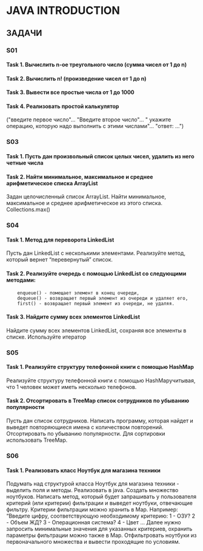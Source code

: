 # JAVA INTRODUCTION

## ЗАДАЧИ 

### S01
#### Task 1. Вычислить n-ое треугольного число (сумма чисел от 1 до n)
#### Task 2. Вычислить n! (произведение чисел от 1 до n)
#### Task 3. Вывести все простые числа от 1 до 1000
#### Task 4.  Реализовать простой калькулятор
("введите первое число"... "Введите второе число"... "
укажите операцию, которую надо выполнить с этими числами"... "ответ: ...")


### S03 
#### Task 1. Пусть дан произвольный список целых чисел, удалить из него четные числа
#### Task 2. Найти минимальное, максимальное и среднее арифметическое списка ArrayList
Задан целочисленный список ArrayList. Найти минимальное, максимальное и среднее арифметическое из этого списка. Collections.max()


### S04
#### Task 1. Метод для переворота LinkedList
Пусть дан LinkedList с несколькими элементами.
Реализуйте метод, который вернет “перевернутый” список.

#### Task 2. Реализуйте очередь с помощью LinkedList со следующими методами:
        enqueue() - помещает элемент в конец очереди,
        dequeue() - возвращает первый элемент из очереди и удаляет его,
        first() - возвращает первый элемент из очереди, не удаляя.

#### Task 3. Найдите сумму всех элементов LinkedList
Найдите сумму всех элементов LinkedList, сохраняя все элементы в списке. Используйте итератор


### S05 
#### Task 1. Реализуйте структуру телефонной книги с помощью HashMap
Реализуйте структуру телефонной книги с помощью HashMapучитывая, что 1 человек может иметь несколько телефонов.

#### Task 2. Отсортировать в TreeMap список сотрудников по убыванию популярности 
Пусть дан список сотрудников. Написать программу, которая найдет 
и выведет повторяющиеся имена с количеством повторений. Отсортировать по убыванию популярности.
Для сортировки использовать TreeMap.


### S06 
#### Task 1.  Реализовать класс Ноутбук для магазина техники
Подумать над структурой класса Ноутбук для магазина техники - выделить поля и методы. Реализовать в java.
Создать множество ноутбуков.
Написать метод, который будет запрашивать у пользователя критерий (или критерии) фильтрации 
и выведет ноутбуки, отвечающие фильтру. Критерии фильтрации можно хранить в Map. 
Например: “Введите цифру, соответствующую необходимому критерию:
1 - ОЗУ? 2 - Объем ЖД? 3 - Операционная система? 4 - Цвет …
Далее нужно запросить минимальные значения для указанных критериев, охранить параметры фильтрации можно также в Map.
Отфильтровать ноутбуки из первоначального множества и вывести проходящие по условиям.


